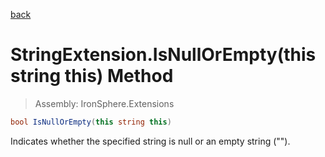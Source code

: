 ﻿

[back](/IronSphere.Extensions/types/StringExtension)

# StringExtension.IsNullOrEmpty(this string this) Method

> Assembly: IronSphere.Extensions

```csharp
bool IsNullOrEmpty(this string this)
```

Indicates whether the specified string is null or an empty string (&quot;&quot;).

 